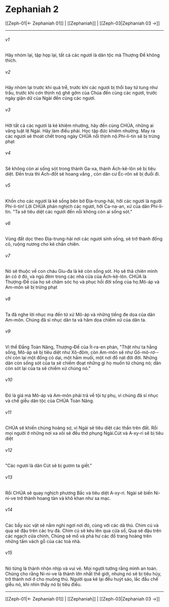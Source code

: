 # Zephaniah 2

[[Zeph-01|← Zephaniah 01]] | [[Zephaniah]] | [[Zeph-03|Zephaniah 03 →]]
***



###### v1 
Hãy nhóm lại, tập họp lại, tất cả các ngươi là dân tộc mà Thượng Đế không thích. 

###### v2 
Hãy nhóm lại trước khi quá trễ, trước khi các ngươi bị thổi bay tứ tung như trấu, trước khi cơn thịnh nộ ghê gớm của Chúa đến cùng các ngươi, trước ngày giận dữ của Ngài đến cùng các ngươi. 

###### v3 
Hỡi tất cả các ngươi là kẻ khiêm nhường, hãy đến cùng CHÚA, những ai vâng luật lệ Ngài. Hãy làm điều phải. Học tập đức khiêm nhường. May ra các ngươi sẽ thoát chết trong ngày CHÚA nổi thịnh nộ.Phi-li-tin sẽ bị trừng phạt 

###### v4 
Sẽ không còn ai sống sót trong thành Ga-xa, thành Ách-kê-lôn sẽ bị tiêu diệt. Đến trưa thì Ách-đốt sẽ hoang vắng , còn dân cư Éc-rôn sẽ bị đuổi đi. 

###### v5 
Khốn cho các ngươi là kẻ sống bên bờ Địa-trung-hải, hỡi các ngươi là người Phi-li-tin! Lời CHÚA phán nghịch các ngươi, hỡi Ca-na-an, xứ của dân Phi-li-tin. "Ta sẽ tiêu diệt các ngươi đến nỗi không còn ai sống sót." 

###### v6 
Vùng đất dọc theo Địa-trung-hải nơi các ngươi sinh sống, sẽ trở thành đồng cỏ, ruộng nương cho kẻ chăn chiên. 

###### v7 
Nó sẽ thuộc về con cháu Giu-đa là kẻ còn sống sót. Họ sẽ thả chiên mình ăn cỏ ở đó, và ngủ đêm trong các nhà cửa của Ách-kê-lôn. CHÚA là Thượng-Đế của họ sẽ chăm sóc họ và phục hồi đời sống của họ.Mô-áp và Am-môn sẽ bị trừng phạt 

###### v8 
Ta đã nghe lời nhục mạ đến từ xứ Mô-áp và những tiếng đe dọa của dân Am-môn. Chúng đã sỉ nhục dân ta và hăm dọa chiếm xứ của dân ta. 

###### v9 
Vì thế Đấng Toàn Năng, Thượng-Đế của Ít-ra-en phán, "Thật như ta hằng sống, Mô-áp sẽ bị tiêu diệt như Xô-đôm, còn Am-môn sẽ như Gô-mô-rơ-- chỉ còn lại một đống cỏ dại, một hầm muối, một nơi đổ nát đời đời. Những dân còn sống sót của ta sẽ chiếm đoạt những gì họ muốn từ chúng nó; dân còn sót lại của ta sẽ chiếm xứ chúng nó." 

###### v10 
Đó là giá mà Mô-áp và Am-môn phải trả về tội tự phụ, vì chúng đã sỉ nhục và chế giễu dân tộc của CHÚA Toàn Năng. 

###### v11 
CHÚA sẽ khiến chúng hoảng sợ, vì Ngài sẽ tiêu diệt các thần trên đất. Rồi mọi người ở những nơi xa xôi sẽ đều thờ phụng Ngài.Cút và A-xy-ri sẽ bị tiêu diệt 

###### v12 
"Các ngươi là dân Cút sẽ bị gươm ta giết." 

###### v13 
Rồi CHÚA sẽ quay nghịch phương Bắc và tiêu diệt A-xy-ri. Ngài sẽ biến Ni-ni-ve trở thành hoang tàn và khô khan như sa mạc. 

###### v14 
Các bầy súc vật sẽ nằm nghỉ ngơi nơi đó, cùng với các dã thú. Chim cú và quạ sẽ đậu trên các trụ đá. Chim cú sẽ kêu lên qua cửa sổ, Quạ sẽ đậu trên các ngạch cửa chính, Chúng sẽ mổ và phá hư các đồ trang hoàng trên những tấm vách gỗ của các toà nhà. 

###### v15 
Nó từng là thành nhộn nhịp và vui vẻ. Mọi người tưởng rằng mình an toàn. Chúng cho rằng Ni-ni-ve là thành lớn nhất thế giới, nhưng nó sẽ bị tiêu hủy, trở thành nơi ở cho muông thú. Người qua kẻ lại đều huýt sáo, lắc đầu chế giễu nó, khi nhìn thấy nó bị tiêu điều.

***
[[Zeph-01|← Zephaniah 01]] | [[Zephaniah]] | [[Zeph-03|Zephaniah 03 →]]

